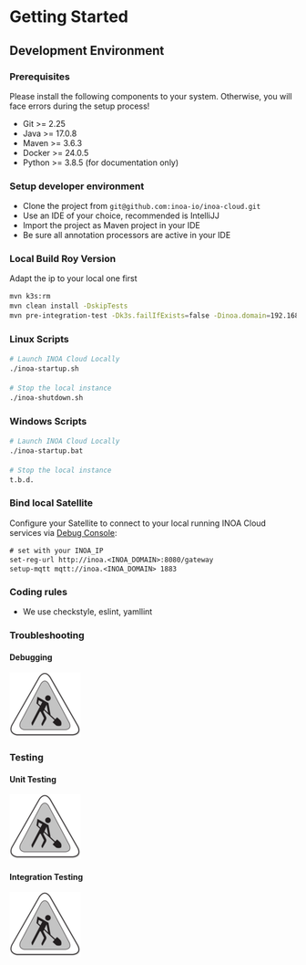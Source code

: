# Getting Started

## Development Environment

### Prerequisites

Please install the following components to your system. Otherwise, you will face errors during the setup process!

* Git >= 2.25
* Java >= 17.0.8
* Maven >= 3.6.3
* Docker >= 24.0.5
* Python >= 3.8.5 (for documentation only)

### Setup developer environment

* Clone the project from `git@github.com:inoa-io/inoa-cloud.git`
* Use an IDE of your choice, recommended is IntelliJJ
* Import the project as Maven project in your IDE
* Be sure all annotation processors are active in your IDE

### Local Build Roy Version

Adapt the ip to your local one first

```bash
mvn k3s:rm
mvn clean install -DskipTests
mvn pre-integration-test -Dk3s.failIfExists=false -Dinoa.domain=192.168.xxx.xxx.nip.io -pl ./test/
```

### Linux Scripts

```bash
# Launch INOA Cloud Locally
./inoa-startup.sh

# Stop the local instance
./inoa-shutdown.sh
```

### Windows Scripts

```bash
# Launch INOA Cloud Locally
./inoa-startup.bat

# Stop the local instance
t.b.d.
```

### Bind local Satellite

Configure your Satellite to connect to your local running INOA Cloud services via [Debug Console](https://inoa-io.github.io/inoa-os-esp32/user-guide/debug-console/):

```shell
# set with your INOA_IP
set-reg-url http://inoa.<INOA_DOMAIN>:8080/gateway
setup-mqtt mqtt://inoa.<INOA_DOMAIN> 1883
```

### Coding rules

* We use checkstyle, eslint, yamllint

### Troubleshooting

#### Debugging

![Work in progress](../assets/images/workinprogress.png)

### Testing

#### Unit Testing

![Work in progress](../assets/images/workinprogress.png)

#### Integration Testing

![Work in progress](../assets/images/workinprogress.png)
